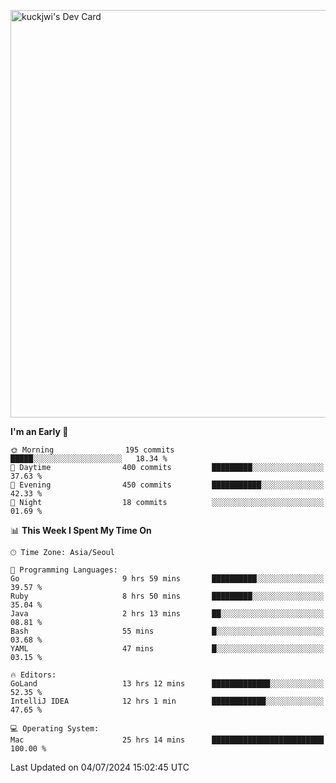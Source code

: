 <a href="https://app.daily.dev/kuckhwancho"><img src="https://api.daily.dev/devcards/v2/efef39c8028947428b3c0b486b9cd9b6.png?r=iz2&type=wide" width="652" alt="kuckjwi's Dev Card"/></a>

<!--START_SECTION:waka-->
**I'm an Early 🐤** 

```text
🌞 Morning                195 commits         █████░░░░░░░░░░░░░░░░░░░░   18.34 % 
🌆 Daytime                400 commits         █████████░░░░░░░░░░░░░░░░   37.63 % 
🌃 Evening                450 commits         ███████████░░░░░░░░░░░░░░   42.33 % 
🌙 Night                  18 commits          ░░░░░░░░░░░░░░░░░░░░░░░░░   01.69 % 
```


📊 **This Week I Spent My Time On** 

```text
🕑︎ Time Zone: Asia/Seoul

💬 Programming Languages: 
Go                       9 hrs 59 mins       ██████████░░░░░░░░░░░░░░░   39.57 % 
Ruby                     8 hrs 50 mins       █████████░░░░░░░░░░░░░░░░   35.04 % 
Java                     2 hrs 13 mins       ██░░░░░░░░░░░░░░░░░░░░░░░   08.81 % 
Bash                     55 mins             █░░░░░░░░░░░░░░░░░░░░░░░░   03.68 % 
YAML                     47 mins             █░░░░░░░░░░░░░░░░░░░░░░░░   03.15 % 

🔥 Editors: 
GoLand                   13 hrs 12 mins      █████████████░░░░░░░░░░░░   52.35 % 
IntelliJ IDEA            12 hrs 1 min        ████████████░░░░░░░░░░░░░   47.65 % 

💻 Operating System: 
Mac                      25 hrs 14 mins      █████████████████████████   100.00 % 
```


 Last Updated on 04/07/2024 15:02:45 UTC
<!--END_SECTION:waka-->

